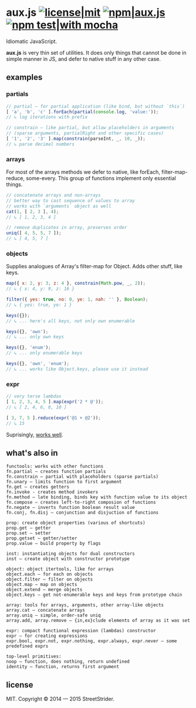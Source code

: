 # aux.js [![license|mit](http://img.shields.io/badge/license-MIT-brightgreen.svg?style=flat-square)](MIT-LICENSE.txt) [![npm|aux.js](http://img.shields.io/badge/npm-aux.js-CB3837.svg?style=flat-square)](https://www.npmjs.org/package/aux.js) [![npm test|with mocha](http://img.shields.io/badge/npm%20test-with%20mocha-9E785A.svg?style=flat-square)](http://mochajs.org/)
Idiomatic JavaScript.

**aux.js** is very thin set of utilities. It does only things that cannot be done in simple manner in JS,
and defer to native stuff in any other case.

## examples
### partials
```javascript
// partial — for partial application (like bind, but without `this`)
[ 'a', 'b', 'c' ].forEach(partial(console.log, 'value:'));
// ↳ log iterations with prefix

// constrain — like partial, but allow placeholders in arguments
// (sparse arguments, partialRight and other specific cases)
[ '1', '2', '3' ].map(constrain(parseInt, _, 10, _));
// ↳ parse decimal numbers
```

### arrays
For most of the arrays methods we defer to native, like forEach, filter-map-reduce, some-every. This group of functions implement only essential things.
```javascript
// concatenate arrays and non-arrays
// better way to cast sequence of values to array
// works with `arguments` object as well
cat(1, [ 2, 3 ], 4);
// ↳ [ 1, 2, 3, 4 ]

// remove duplicates in array, preserves order
uniq([ 4, 5, 5, 7 ]);
// ↳ [ 4, 5, 7 ]
```

### objects
Supplies analogues of Array's filter-map for Object. Adds other stuff, like keys.
```javascript
map({ x: 2, y: 3, z: 4 }, constrain(Math.pow, _, 2));
// ↳ { x: 4, y: 9, z: 16 }

filter({ yes: true, no: 0, ye: 1, nah: '' }, Boolean);
// ↳ { yes: true, ye: 1 }

keys({});
// ↳ ... here's all keys, not only own enumerable

keys({}, 'own');
// ↳ ... only own keys

keys({}, 'enum');
// ↳ ... only enumerable keys

keys({}, 'own', 'enum');
// ↳ ... works like Object.keys, please use it instead
```

### expr
```javascript
// very terse lambdas
[ 1, 2, 3, 4, 5 ].map(expr('2 * @'));
// ↳ [ 2, 4, 6, 8, 10 ]

[ 3, 7, 5 ].reduce(expr('@1 + @2'));
// ↳ 15
```
Suprisingly, [works well](http://jsperf.com/new-function-vs-function-expression).

## what's also in
```
functools: works with other functions
fn.partial — creates function partials
fn.constrain — partial with placeholders (sparse partials)
fn.unary — limits function to first argument
fn.get — creates getters
fn.invoke - creates method invokers
fn.method — late binding, binds key with function value to its object
fn.compose — creates left-to-right composion of functions
fn.negate — inverts function boolean result value
fn.conj, fn.disj — conjunction and disjuction of functions

prop: create object properties (various of shortcuts)
prop.get — getter
prop.set — setter
prop.getset — getter/setter
prop.value — build property by flags

inst: instantiating objects for dual constructors
inst — create object with constructor prototype

object: object itertools, like for arrays
object.each — for each on objects
object.filter — filter on objects
object.map — map on objects
object.extend — merge objects
object.keys — get not-enumerable keys and keys from prototype chain

array: tools for arrays, arguments, other array-like objects
array.cat — concatenate arrays
array.uniq — simple, order-safe uniq
array.add, array.remove — {in,ex}clude elements of array as it was set

expr: compact functional expression (lambdas) constructor
expr — for creating expressions
expr.bool, expr.not, expr.nothing, expr.always, expr.never — some predefined exprs

top-level primitives:
noop — function, does nothing, return undefined
identity — function, returns first argument
```

## license
MIT. Copyright © 2014 — 2015 StreetStrider.
